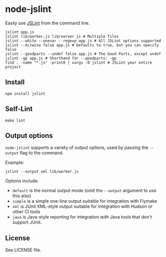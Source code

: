 # node-jslint

Easily use [JSLint][] from the command line.

    jslint app.js
    jslint lib/worker.js lib/server.js # Multiple files
    jslint --white --onevar --regexp app.js # All JSLint options supported
    jslint --bitwise false app.js # Defaults to true, but you can specify false
    jslint --goodparts --undef false app.js # The Good Parts, except undef
    jslint -gp app.js # Shorthand for --goodparts: -gp
    find . -name "*.js" -print0 | xargs -0 jslint # JSLint your entire project

## Install

    npm install jslint

## Self-Lint

    make lint

## Output options

`node-jslint` supports a variety of output options, used by passing
the `--output` flag to the command.

Example:

    jslint --output xml lib/worker.js

Options include:

* `default` is the normal output mode (omit the `--output` argument to
  use this also)
* `simple` is a simple one-line output suitable for integration with Flymake
* `xml` is JUnit XML-style output suitable for integration with Hudson
  or other CI tools
* `java` is Java-style reporting for integration with Java tools that
  don't support JUnit.

## License

See LICENSE file.

[JSLint]: http://jslint.com/
